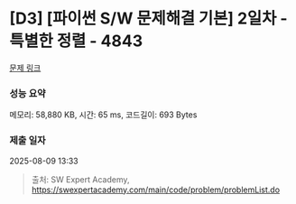 # [D3] [파이썬 S/W 문제해결 기본] 2일차 - 특별한 정렬 - 4843 

[문제 링크](https://swexpertacademy.com/main/code/problem/problemDetail.do?contestProbId=AWTLeicaqHcDFAVT) 

### 성능 요약

메모리: 58,880 KB, 시간: 65 ms, 코드길이: 693 Bytes

### 제출 일자

2025-08-09 13:33



> 출처: SW Expert Academy, https://swexpertacademy.com/main/code/problem/problemList.do